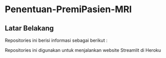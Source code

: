# Penentuan-PremiPasien-MRI

## Latar Belakang
Repositories ini berisi informasi sebagai berikut :

Repositories ini digunakan untuk menjalankan website Streamlit di Heroku

